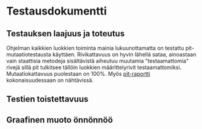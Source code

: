 # Testausdokumentti
## Testauksen laajuus ja toteutus
Ohjelman kaikkien luokkien toiminta mainia lukuunottamatta on testattu pit-mutaatiotestausta käyttäen. Rivikattavuus on hyvin lähellä sataa, ainoastaan vain staattisia metodeja sisältävistä aiheutuu muutamia "testaamattomia" rivejä sillä pit tulkitsee tällöin luokkien määrittelyrivit testaamattomiksi. Mutaatiokattavuus puolestaan on 100%. Myös [pit-raportti](https://htmlpreview.github.com/aajarven/lootters-reitinhaku/blob/master/dokumentaatio/pit/index.html) kokonaisuudessaan on nähtävissä.

## Testien toistettavuus

## Graafinen muoto önnönnöö
